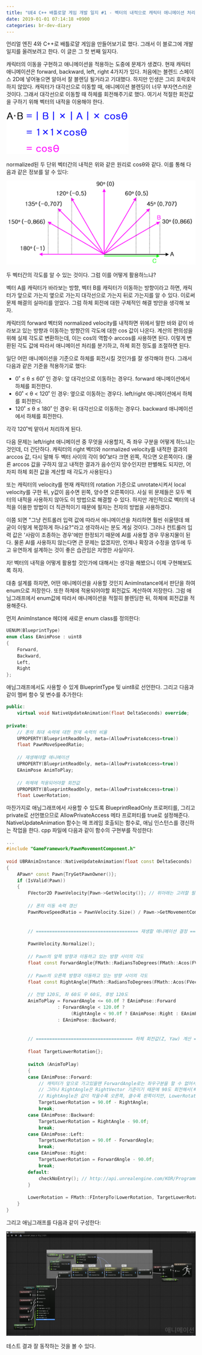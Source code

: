 ```yaml
---
title: "UE4 C++ 배틀로얄 게임 개발 일지 #1 - 벡터의 내적으로 캐릭터 애니메이션 처리"
date: 2019-01-01 07:14:18 +0900
categories: br-dev-diary
---
```

언리얼 엔진 4와 C++로 배틀로얄 게임을 만들어보기로 했다. 그래서 이 블로그에 개발 일지를 올려보려고 한다. 이 글은 그 첫 번째 일지다.

캐릭터의 이동을 구현하고 애니메이션을 적용하는 도중에 문제가 생겼다. 현재 캐릭터 애니메이션은 forward, backward, left, right 4가지가 있다. 처음에는 블렌드 스페이스 2D에 넣어놓으면 알아서 잘 블렌딩 될거라고 기대했다. 하지만 인생은 그리 호락호락하지 않았다. 캐릭터가 대각선으로 이동할 때, 애니메이션 블렌딩이 너무 부자연스러운 것이다. 그래서 대각선으로 이동할 때 하체를 회전해주기로 했다. 여기서 적절한 회전값을 구하기 위해 벡터의 내적을 이용해야 한다.

[![단위벡터 내적](/assets/images/2019-01-01-1/1.png "클릭하면 출처로 이동")](http://mrw0119.tistory.com/12)

normalized된 두 단위 벡터간의 내적은 위와 같은 원리로 cosθ와 같다. 이를 통해 다음과 같은 정보를 알 수 있다:

[![단위벡터 내적](/assets/images/2019-01-01-1/2.png "클릭하면 출처로 이동")](http://mrw0119.tistory.com/12)

두 벡터간의 각도를 알 수 있는 것이다. 그럼 이를 어떻게 활용하느냐?

벡터 A를 캐릭터가 바라보는 방향, 벡터 B를 캐릭터가 이동하는 방향이라고 하면, 캐릭터가 앞으로 가는지 옆으로 가는지 대각선으로 가는지 뒤로 가는지를 알 수 있다. 이로써 문제 해결의 실마리를 얻었다. 그럼 하체 회전에 대한 구체적인 해결 방안을 생각해 보자.

캐릭터의 forward 벡터와 normalized velocity를 내적하면 위에서 말한 바와 같이 바라보고 있는 방향과 이동하는 방향간의 각도에 대한 cos 값이 나온다. 계산의 편의성을 위해 실제 각도로 변환하는데, 이는 cos의 역함수 arccos를 사용하면 된다. 이렇게 변환된 각도 값에 따라서 애니메이션 처리를 분기하고, 하체 회전 정도를 조절하면 된다.

일단 어떤 애니메이션을 기준으로 하체를 회전시킬 것인가를 잘 생각해야 한다. 그래서 다음과 같은 기준을 적용하기로 했다:

* 0˚ ≤ θ ≤ 60˚ 인 경우: 앞 대각선으로 이동하는 경우다. forward 애니메이션에서 하체를 회전한다.
* 60˚ < θ < 120˚ 인 경우: 옆으로 이동하는 경우다. left/right 애니메이션에서 하체를 회전한다.
* 120˚ ≤ θ ≤ 180˚ 인 경우: 뒤 대각선으로 이동하는 경우다. backward 애니메이션에서 하체를 회전한다.

각각 120˚씩 맡아서 처리하게 된다.

다음 문제는 left/right 애니메이션 중 무엇을 사용할지, 즉 좌우 구분을 어떻게 하느냐는 것인데, 더 간단하다. 캐릭터의 right 벡터와 normalized velocity를 내적한 결과의 arccos 값, 다시 말해 두 벡터 사이의 각이 90˚보다 크면 왼쪽, 작으면 오른쪽이다. (물론 arccos 값을 구하지 않고 내적한 결과가 음수인지 양수인지만 판별해도 되지만, 어차피 하체 회전 값을 계산할 때 각도가 사용된다.)

또는 캐릭터의 velocity를 현재 캐릭터의 rotation 기준으로 unrotate시켜서 local velocity를 구한 뒤, y값이 음수면 왼쪽, 양수면 오른쪽이다. 사실 위 문제들은 모두 벡터의 내적을 사용하지 않아도 이 방법으로 해결할 수 있다. 하지만 개인적으로 벡터의 내적을 이용한 방법이 더 직관적이기 때문에 필자는 전자의 방법을 사용하겠다.

이쯤 되면 "그냥 컨트롤러 입력 값에 따라서 애니메이션을 처리하면 훨씬 쉬울텐데 왜 굳이 이렇게 복잡하게 하나요?"라고 생각하시는 분도 계실 것이다. 그러나 컨트롤러 입력 값은 '사람이 조종하는 경우'에만 한정되기 때문에 AI를 사용할 경우 무용지물이 된다. 물론 AI를 사용하지 않는다면 큰 문제는 없겠지만, 언제나 확장과 수정을 염두에 두고 유연하게 설계하는 것이 좋은 습관임은 자명한 사실이다.

자! 벡터의 내적을 어떻게 활용할 것인가에 대해서는 생각을 해봤으니 이제 구현해보도록 하자.

대충 설계를 하자면, 어떤 애니메이션을 사용할 것인지 AnimInstance에서 판단을 하여 enum으로 저장한다. 또한 하체에 적용되어야할 회전값도 계산하여 저장한다. 그럼 애님그래프에서 enum값에 따라서 애니메이션을 적절히 블렌딩한 뒤, 하체에 회전값을 적용해준다.

먼저 AnimInstance 헤더에 새로운 enum class를 정의한다:

```cpp
UENUM(BlueprintType)
enum class EAnimPose : uint8
{
    Forward,
    Backward,
    Left,
    Right
};
```

애님그래프에서도 사용할 수 있게 BlueprintType 및 uint8로 선언한다. 그리고 다음과 같이 멤버 함수 및 변수를 추가한다:

```cpp
public:
    virtual void NativeUpdateAnimation(float DeltaSeconds) override;

private:
    // 폰의 최대 속력에 대한 현재 속력의 비율
    UPROPERTY(BlueprintReadOnly, meta=(AllowPrivateAccess=true))
    float PawnMoveSpeedRatio;

    // 재생해야할 애니메이션
    UPROPERTY(BlueprintReadOnly, meta=(AllowPrivateAccess=true))
    EAnimPose AnimToPlay;

    // 하체에 적용되어야할 회전값
    UPROPERTY(BlueprintReadOnly, meta=(AllowPrivateAccess=true))
    float LowerRotation;
```

마찬가지로 애님그래프에서 사용할 수 있도록 BlueprintReadOnly 프로퍼티를, 그리고 private로 선언했으므로 AllowPrivateAccess 메타 프로퍼티를 true로 설정해준다. NativeUpdateAnimation 함수는 매 프레임 호출되는 함수로, 애님 인스턴스를 갱신하는 작업을 한다. cpp 파일에 다음과 같이 함수의 구현부를 작성한다:

```cpp
...
#include "GameFramework/PawnMovementComponent.h"

void UBRAnimInstance::NativeUpdateAnimation(float const DeltaSeconds)
{
    APawn* const Pawn{TryGetPawnOwner()};
    if (IsValid(Pawn))
    {
        FVector2D PawnVelocity{Pawn->GetVelocity()}; // 위아래는 고려할 필요가 없으므로 Z를 제외한 2D 벡터 사용

        // 폰의 이동 속력 갱신
        PawnMoveSpeedRatio = PawnVelocity.Size() / Pawn->GetMovementComponent()->GetMaxSpeed();


        // ====================================== 재생할 애니메이션 결정 ======================================

        PawnVelocity.Normalize();

        // Pawn의 앞쪽 방향과 이동하고 있는 방향 사이의 각도
        float const ForwardAngle{FMath::RadiansToDegrees(FMath::Acos(FVector2D::DotProduct(PawnVelocity, FVector2D{Pawn->GetActorForwardVector()})))};

        // Pawn의 오른쪽 방향과 이동하고 있는 방향 사이의 각도
        float const RightAngle{FMath::RadiansToDegrees(FMath::Acos(FVector2D::DotProduct(PawnVelocity, FVector2D{Pawn->GetActorRightVector()})))};

        // 전방 120도, 좌 60도 우 60도, 후방 120도
        AnimToPlay = ForwardAngle <= 60.0f ? EAnimPose::Forward
                   : ForwardAngle < 120.0f ?
                        (RightAngle < 90.0f ? EAnimPose::Right : EAnimPose::Left)
                   : EAnimPose::Backward;


        // ==================================== 하체 회전값(Z, Yaw) 계산 ====================================

        float TargetLowerRotation{};

        switch (AnimToPlay)
        {
        case EAnimPose::Forward:
            // 캐릭터가 앞으로 가고있을땐 ForwardAngle로는 좌우구분을 할 수 없어서 RightAngle을 사용
            // 그러나 RightAngle은 RightVector 기준이기 때문에 90도 회전해서(빼서) Forward 기준으로 맞춰야 함
            // RightAngle은 값이 작을수록 오른쪽, 클수록 왼쪽이지만, LowerRotation은 반대이므로 90에서 RightAngle을 뺌
            TargetLowerRotation = 90.0f - RightAngle;
            break;
        case EAnimPose::Backward:
            TargetLowerRotation = RightAngle - 90.0f;
            break;
        case EAnimPose::Left:
            TargetLowerRotation = 90.0f - ForwardAngle;
            break;
        case EAnimPose::Right:
            TargetLowerRotation = ForwardAngle - 90.0f;
            break;
        default:
            checkNoEntry(); // http://api.unrealengine.com/KOR/Programming/Assertions/
        }

        LowerRotation = FMath::FInterpTo(LowerRotation, TargetLowerRotation, DeltaSeconds, 8.0f);
    }
}
```

그리고 애님그래프를 다음과 같이 구성한다:

![애님그래프](/assets/images/2019-01-01-1/3.png)

테스트 결과 잘 동작하는 것을 볼 수 있다.
